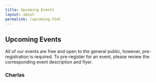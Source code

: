 ```yaml
---
title: Upcoming Events
layout: about
permalink: /upcoming.html
---
```


## Upcoming Events 

All of our events are free and open to the general public, however, pre-registration is required. To pre-register for an event, please review the corresponding event description and flyer. 

### Charlas 


